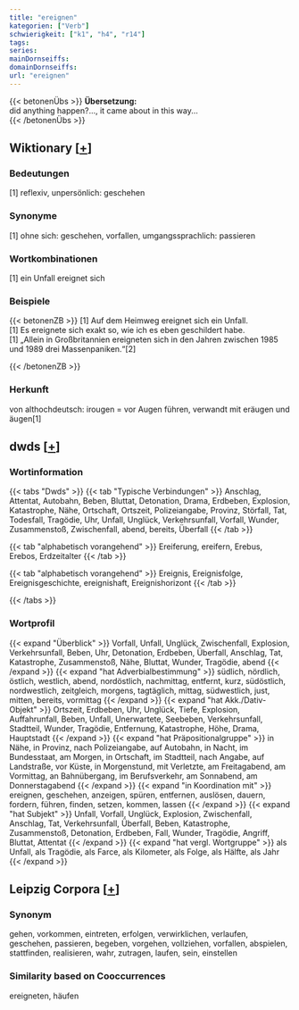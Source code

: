 ```yaml
---
title: "ereignen"
kategorien: ["Verb"]
schwierigkeit: ["k1", "h4", "r14"]
tags:
series:
mainDornseiffs:
domainDornseiffs:
url: "ereignen"
---
```


{{< betonenÜbs >}}
**Übersetzung:**  
did anything happen?..., it came about in this way...  
{{< /betonenÜbs >}}

## Wiktionary [[+](https://de.wiktionary.org/wiki/ereignen)]

### Bedeutungen
[1] reflexiv, unpersönlich: geschehen  

### Synonyme
[1] ohne sich: geschehen, vorfallen, umgangssprachlich: passieren  

### Wortkombinationen
[1] ein Unfall ereignet sich  

### Beispiele
{{< betonenZB >}}
[1] Auf dem Heimweg ereignet sich ein Unfall.  
[1] Es ereignete sich exakt so, wie ich es eben geschildert habe.  
[1] „Allein in Großbritannien ereigneten sich in den Jahren zwischen 1985 und 1989 drei Massenpaniken.“[2]  

{{< /betonenZB >}}
### Herkunft
von althochdeutsch: irougen = vor Augen führen, verwandt mit eräugen und äugen[1]  



## dwds [[+](https://www.dwds.de/wb/ereignen)]

### Wortinformation
{{< tabs "Dwds" >}}
{{< tab "Typische Verbindungen" >}}
Anschlag, Attentat, Autobahn, Beben, Bluttat, Detonation, Drama, Erdbeben, Explosion, Katastrophe, Nähe, Ortschaft, Ortszeit, Polizeiangabe, Provinz, Störfall, Tat, Todesfall, Tragödie, Uhr, Unfall, Unglück, Verkehrsunfall, Vorfall, Wunder, Zusammenstoß, Zwischenfall, abend, bereits, Überfall
{{< /tab >}}

{{< tab "alphabetisch vorangehend" >}}
Ereiferung, ereifern, Erebus, Erebos, Erdzeitalter
{{< /tab >}}

{{< tab "alphabetisch vorangehend" >}}
Ereignis, Ereignisfolge, Ereignisgeschichte, ereignishaft, Ereignishorizont
{{< /tab >}}

{{< /tabs >}}

### Wortprofil
{{< expand "Überblick" >}} Vorfall, Unfall, Unglück, Zwischenfall, Explosion, Verkehrsunfall, Beben, Uhr, Detonation, Erdbeben, Überfall, Anschlag, Tat, Katastrophe, Zusammenstoß, Nähe, Bluttat, Wunder, Tragödie, abend {{< /expand >}}
{{< expand "hat Adverbialbestimmung" >}} südlich, nördlich, östlich, westlich, abend, nordöstlich, nachmittag, entfernt, kurz, südöstlich, nordwestlich, zeitgleich, morgens, tagtäglich, mittag, südwestlich, just, mitten, bereits, vormittag {{< /expand >}}
{{< expand "hat Akk./Dativ-Objekt" >}} Ortszeit, Erdbeben, Uhr, Unglück, Tiefe, Explosion, Auffahrunfall, Beben, Unfall, Unerwartete, Seebeben, Verkehrsunfall, Stadtteil, Wunder, Tragödie, Entfernung, Katastrophe, Höhe, Drama, Hauptstadt {{< /expand >}}
{{< expand "hat Präpositionalgruppe" >}} in Nähe, in Provinz, nach Polizeiangabe, auf Autobahn, in Nacht, im Bundesstaat, am Morgen, in Ortschaft, im Stadtteil, nach Angabe, auf Landstraße, vor Küste, in Morgenstund, mit Verletzte, am Freitagabend, am Vormittag, an Bahnübergang, im Berufsverkehr, am Sonnabend, am Donnerstagabend {{< /expand >}}
{{< expand "in Koordination mit" >}} ereignen, geschehen, anzeigen, spüren, entfernen, auslösen, dauern, fordern, führen, finden, setzen, kommen, lassen {{< /expand >}}
{{< expand "hat Subjekt" >}} Unfall, Vorfall, Unglück, Explosion, Zwischenfall, Anschlag, Tat, Verkehrsunfall, Überfall, Beben, Katastrophe, Zusammenstoß, Detonation, Erdbeben, Fall, Wunder, Tragödie, Angriff, Bluttat, Attentat {{< /expand >}}
{{< expand "hat vergl. Wortgruppe" >}} als Unfall, als Tragödie, als Farce, als Kilometer, als Folge, als Hälfte, als Jahr {{< /expand >}}

## Leipzig Corpora [[+](https://corpora.uni-leipzig.de/en/res?word=ereignen&corpusId=deu_newscrawl-public_2018)]


### Synonym
gehen, vorkommen, eintreten, erfolgen, verwirklichen, verlaufen, geschehen, passieren, begeben, vorgehen, vollziehen, vorfallen, abspielen, stattfinden, realisieren, wahr, zutragen, laufen, sein, einstellen


### Similarity based on Cooccurrences
ereigneten, häufen

